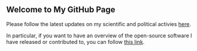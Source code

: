 ## Welcome to My GitHub Page

Please follow the latest updates on my scientific and political activies [here](https://www.vahid-sb.com).

In particular, if you want to have an overview of the open-source software I have released or contributed to, you can follow [this link](https://www.vahid-sb.com/oss).

